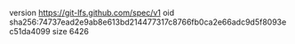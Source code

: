 version https://git-lfs.github.com/spec/v1
oid sha256:74737ead2e9ab8e613bd214477317c8766fb0ca2e66adc9d5f8093ec51da4099
size 6426
